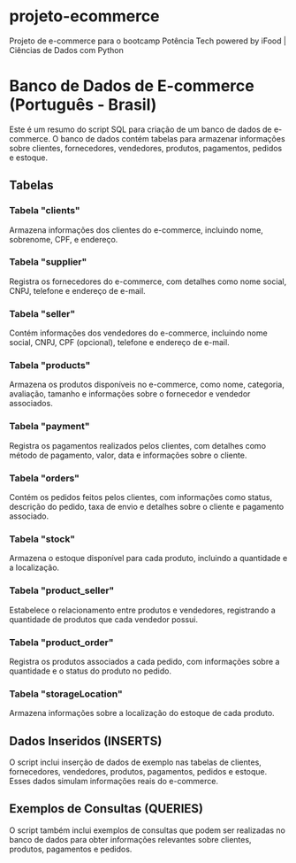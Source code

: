 # projeto-ecommerce
Projeto de e-commerce para o bootcamp Potência Tech powered by iFood | Ciências de Dados com Python

# Banco de Dados de E-commerce (Português - Brasil)

Este é um resumo do script SQL para criação de um banco de dados de e-commerce. O banco de dados contém tabelas para armazenar informações sobre clientes, fornecedores, vendedores, produtos, pagamentos, pedidos e estoque.

## Tabelas

### Tabela "clients"

Armazena informações dos clientes do e-commerce, incluindo nome, sobrenome, CPF, e endereço.

### Tabela "supplier"

Registra os fornecedores do e-commerce, com detalhes como nome social, CNPJ, telefone e endereço de e-mail.

### Tabela "seller"

Contém informações dos vendedores do e-commerce, incluindo nome social, CNPJ, CPF (opcional), telefone e endereço de e-mail.

### Tabela "products"

Armazena os produtos disponíveis no e-commerce, como nome, categoria, avaliação, tamanho e informações sobre o fornecedor e vendedor associados.

### Tabela "payment"

Registra os pagamentos realizados pelos clientes, com detalhes como método de pagamento, valor, data e informações sobre o cliente.

### Tabela "orders"

Contém os pedidos feitos pelos clientes, com informações como status, descrição do pedido, taxa de envio e detalhes sobre o cliente e pagamento associado.

### Tabela "stock"

Armazena o estoque disponível para cada produto, incluindo a quantidade e a localização.

### Tabela "product_seller"

Estabelece o relacionamento entre produtos e vendedores, registrando a quantidade de produtos que cada vendedor possui.

### Tabela "product_order"

Registra os produtos associados a cada pedido, com informações sobre a quantidade e o status do produto no pedido.

### Tabela "storageLocation"

Armazena informações sobre a localização do estoque de cada produto.

## Dados Inseridos (INSERTS)

O script inclui inserção de dados de exemplo nas tabelas de clientes, fornecedores, vendedores, produtos, pagamentos, pedidos e estoque. Esses dados simulam informações reais do e-commerce.

## Exemplos de Consultas (QUERIES)

O script também inclui exemplos de consultas que podem ser realizadas no banco de dados para obter informações relevantes sobre clientes, produtos, pagamentos e pedidos.

